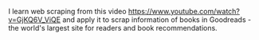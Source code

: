 I learn web scraping from this video https://www.youtube.com/watch?v=GjKQ6V_ViQE and apply it to scrap information of books in Goodreads - the world's largest site for readers and book recommendations.
